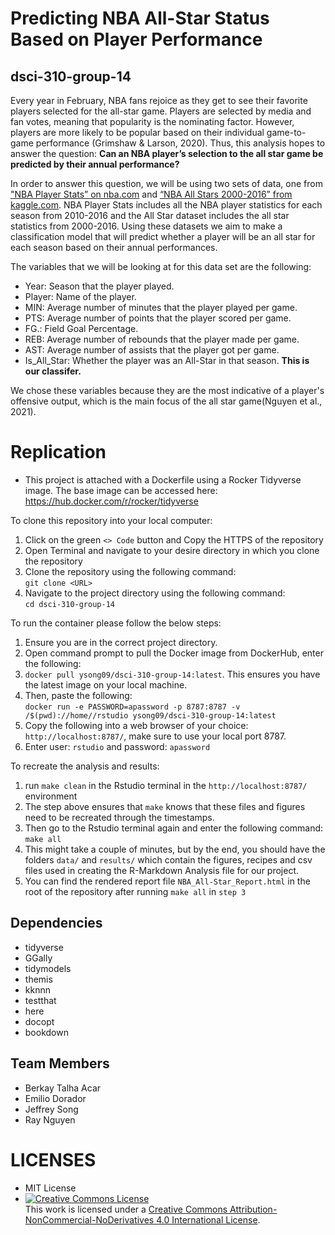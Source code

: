 # Predicting NBA All-Star Status Based on Player Performance

## dsci-310-group-14

Every year in February, NBA fans rejoice as they get to see their favorite players selected for the all-star game. Players are selected by media and fan votes, meaning that popularity is the nominating factor. However, players are more likely to be popular based on their individual game-to-game performance (Grimshaw & Larson, 2020). Thus, this analysis hopes to answer the question: **Can an NBA player’s selection to the all star game be predicted by their annual performance?**

In order to answer this question, we will be using two sets of data, one from ["NBA Player Stats” on nba.com](https://www.nba.com/stats/players/traditional/?sort=PTS&dir=-1&Season=2015-16&SeasonType=Regular%20Season) and [“NBA All Stars 2000-2016” from kaggle.com](https://www.kaggle.com/fmejia21/nba-all-star-game-20002016?select=NBA+All+Stars+2000-2016+-+Sheet1.csv). NBA Player Stats includes all the NBA player statistics for each season from 2010-2016 and the All Star dataset includes the all star statistics from 2000-2016. Using these datasets we aim to make a classification model that will predict whether a player will be an all star for each season based on their annual performances.

The variables that we will be looking at for this data set are the following:
- Year: Season that the player played.
- Player: Name of the player.
- MIN: Average number of minutes that the player played per game.
- PTS: Average number of points that the player scored per game.
- FG.: Field Goal Percentage.
- REB: Average number of rebounds that the player made per game.
- AST: Average number of assists that the player got per game.
- Is_All_Star: Whether the player was an All-Star in that season. **This is our classifer.**

We chose these variables because they are the most indicative of a player's offensive output, which is the main focus of the all star game(Nguyen et al., 2021).

# Replication
- This project is attached with a Dockerfile using a Rocker Tidyverse image.
  The base image can be accessed here: https://hub.docker.com/r/rocker/tidyverse
  
  
To clone this repository into your local computer:
1) Click on the green `<> Code` button and Copy the HTTPS of the repository
2) Open Terminal and navigate to your desire directory in which you clone the repository 
3) Clone the repository using the following command: <br/>
  `git clone <URL>`
4) Navigate to the project directory using the following command: <br/>
 `cd dsci-310-group-14`
  
To run the container please follow the below steps:
1) Ensure you are in the correct project directory.
2) Open command prompt to pull the Docker image from DockerHub, enter the following: <br/>
3) `docker pull ysong09/dsci-310-group-14:latest`. This ensures you have the latest image on your local machine. 
4) Then, paste the following: <br/>
`docker run -e PASSWORD=apassword -p 8787:8787 -v /$(pwd)://home//rstudio ysong09/dsci-310-group-14:latest`
5) Copy the following into a web browser of your choice: `http://localhost:8787/`, make sure to use your local port 8787.
6) Enter user: `rstudio` and password: `apassword`


To recreate the analysis and results:
1) run `make clean` in the Rstudio terminal in the `http://localhost:8787/` environment
2) The step above ensures that `make` knows that these files and figures need to be recreated through the timestamps.
3) Then go to the Rstudio terminal again and enter the following command:
`make all`
4) This might take a couple of minutes, but by the end, you should have the folders `data/` and `results/` which contain the figures, recipes and csv files used in creating the R-Markdown Analysis file for our project.
5) You can find the rendered report file `NBA_All-Star_Report.html` in the root of the repository after running `make all` in `step 3`

## Dependencies
- tidyverse
- GGally
- tidymodels
- themis
- kknnn
- testthat
- here
- docopt 
- bookdown

## Team Members
- Berkay Talha Acar 
- Emilio Dorador 
- Jeffrey Song 
- Ray Nguyen

# LICENSES
- MIT License
- <a rel="license" href="http://creativecommons.org/licenses/by-nc-nd/4.0/"><img alt="Creative Commons License" style="border-width:0" src="https://i.creativecommons.org/l/by-nc-nd/4.0/88x31.png" /></a><br />This work is licensed under a <a rel="license" href="http://creativecommons.org/licenses/by-nc-nd/4.0/">Creative Commons Attribution-NonCommercial-NoDerivatives 4.0 International License</a>.
